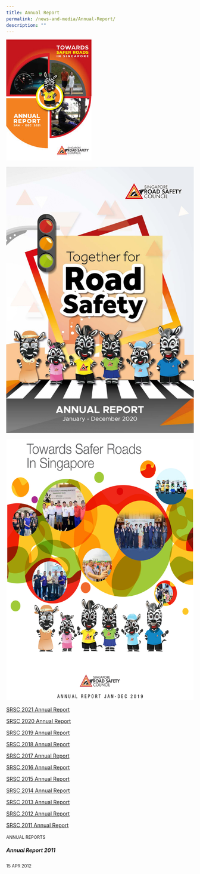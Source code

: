 ```yaml
---
title: Annual Report
permalink: /news-and-media/Annual-Report/
description: ""
---
```

<a href="https://drive.google.com/file/d/1NsYJxiO2W19-YA0pl6YgiH8C8gVb0khY/view?usp=share\_link"><img src="/images/rsz_2021.jpg" title="SRSC 2021 Annual Report" alt="SRSC 2021 Annual Report"></a>

<a href="https://drive.google.com/file/d/1roBlWgsmuQgh0GKkZDY4quHWYxvtE963/view?usp=share\_link"><img src="/images/2020.jpg" title="SRSC 2020 Annual Report" alt="SRSC 2020 Annual Report"></a>

<a href="https://drive.google.com/file/d/1eide1EiSAT2_PwMTyDrfe5nJ0_PVtkdJ/view?usp=share_link"><img src="/images/2019.jpg" title="SRSC 2019 Annual Report" alt="SRSC 2019 Annual Report"></a>

[SRSC 2021 Annual Report](https://drive.google.com/file/d/1NsYJxiO2W19-YA0pl6YgiH8C8gVb0khY/view?usp=share_link)

[SRSC 2020 Annual Report](https://drive.google.com/file/d/1roBlWgsmuQgh0GKkZDY4quHWYxvtE963/view?usp=share_link)

[SRSC 2019 Annual Report ](https://drive.google.com/file/d/1eide1EiSAT2_PwMTyDrfe5nJ0_PVtkdJ/view?usp=share_link)

[SRSC 2018 Annual Report](https://drive.google.com/file/d/1wJX9OdEdaOCSiAES5PSe_6HPJqDTInjf/view?usp=share_link)

[SRSC 2017 Annual Report](https://drive.google.com/file/d/1g8hqxIciTVrpar91CjNSTi_Sy5YZ0DAZ/view?usp=share_link)

[SRSC 2016 Annual Report](https://drive.google.com/file/d/1YGJvkTPODveh6P3D-9J4lxPtwoZ2FG0O/view?usp=share_link)

[SRSC 2015 Annual Report](https://drive.google.com/file/d/1wNdQXsDbEAmHObJCliQiEfFj31CfCyHb/view?usp=share_link)

[SRSC 2014 Annual Report](https://drive.google.com/file/d/1hlOMRq6YLHbIQ_HK9cRkqo1Y93FVUr85/view?usp=share_link)

[SRSC 2013 Annual Report](https://drive.google.com/file/d/1VRlcYHxQ1PaTVW1RITcWY80-Yyidewmo/view?usp=share_link)

[SRSC 2012 Annual Report](https://drive.google.com/file/d/1kvVB7dtyAQ8loRzXg21YVFNRcNuIQb5c/view?usp=share_link)

[SRSC 2011 Annual Report](https://drive.google.com/file/d/1eLPXFaDw5EWKx9z-zT9509JVMkQol2IB/view?usp=share_link)

<div class="media-card-plain bg-media-color-3 padding--lg">
                        <div>
                            <small class="has-text-white padding--bottom">ANNUAL REPORTS</small>
                            <h5 class="has-text-white"><b>Annual Report 2011</b></h5>
                        </div>
                        <div class="is-fluid padding--top-md description">
                            <small class="has-text-white is-inline">15 APR 2012</small></div>
                   </div>